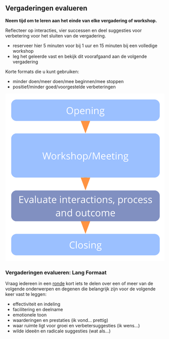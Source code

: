 ## Vergaderingen evalueren

**Neem tijd om te leren aan het einde van elke vergadering of workshop.**

Reflecteer op interacties, vier successen en deel suggesties voor verbetering voor het sluiten van de vergadering.

- reserveer hier 5 minuten voor bij 1 uur en 15 minuten bij een volledige workshop
- leg het geleerde vast en bekijk dit voorafgaand aan de volgende vergadering

Korte formats die u kunt gebruiken:

- minder doen/meer doen/mee beginnen/mee stoppen
- positief/minder goed/voorgestelde verbeteringen

![Evalueer vergaderingen meteen voordat de vergadering wordt gesloten](img/meetings/evaluate-interactions.png)

### Vergaderingen evalueren: Lang Formaat

Vraag iedereen in een [ronde](section:round) kort iets te delen over een of meer van de volgende onderwerpen en degenen die belangrijk zijn voor de volgende keer vast te leggen:

- effectiviteit en indeling
- facilitering en deelname
- emotionele toon
- waarderingen en prestaties (ik vond... prettig)
- waar ruimte ligt voor groei en verbetersuggesties (ik wens...)
- wilde ideeën en radicale suggesties (wat als...)